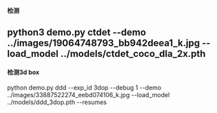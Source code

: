 #### 检测
python3 demo.py ctdet --demo ../images/19064748793_bb942deea1_k.jpg --load_model ../models/ctdet_coco_dla_2x.pth
---

#### 检测3d box
 python demo.py ddd --exp_id 3dop  --debug 1 --demo ../images/33887522274_eebd074106_k.jpg --load_model ../models/ddd_3dop.pth  --resumes
